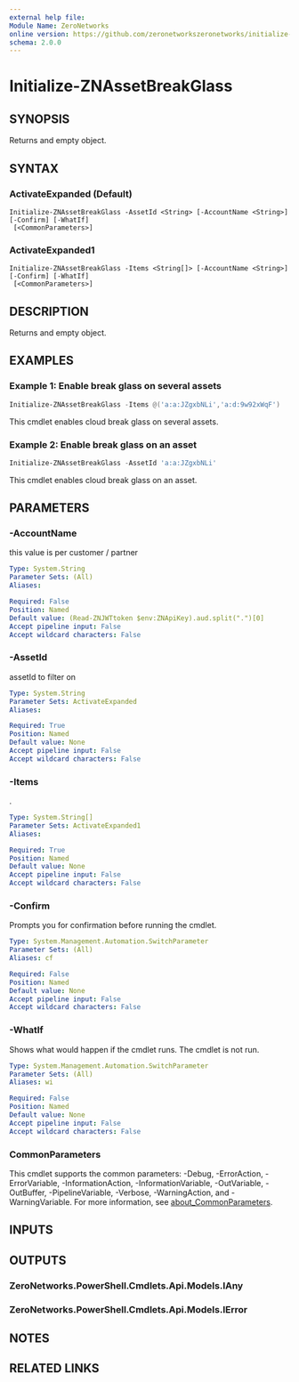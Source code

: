```yaml
---
external help file:
Module Name: ZeroNetworks
online version: https://github.com/zeronetworkszeronetworks/initialize-znassetbreakglass
schema: 2.0.0
---
```


# Initialize-ZNAssetBreakGlass

## SYNOPSIS
Returns and empty object.

## SYNTAX

### ActivateExpanded (Default)
```
Initialize-ZNAssetBreakGlass -AssetId <String> [-AccountName <String>] [-Confirm] [-WhatIf]
 [<CommonParameters>]
```

### ActivateExpanded1
```
Initialize-ZNAssetBreakGlass -Items <String[]> [-AccountName <String>] [-Confirm] [-WhatIf]
 [<CommonParameters>]
```

## DESCRIPTION
Returns and empty object.

## EXAMPLES

### Example 1: Enable break glass on several assets
```powershell
Initialize-ZNAssetBreakGlass -Items @('a:a:JZgxbNLi','a:d:9w92xWqF')
```

This cmdlet enables cloud break glass on several assets.

### Example 2: Enable break glass on an asset
```powershell
Initialize-ZNAssetBreakGlass -AssetId 'a:a:JZgxbNLi'
```

This cmdlet enables cloud break glass on an asset.

## PARAMETERS

### -AccountName
this value is per customer / partner

```yaml
Type: System.String
Parameter Sets: (All)
Aliases:

Required: False
Position: Named
Default value: (Read-ZNJWTtoken $env:ZNApiKey).aud.split(".")[0]
Accept pipeline input: False
Accept wildcard characters: False
```

### -AssetId
assetId to filter on

```yaml
Type: System.String
Parameter Sets: ActivateExpanded
Aliases:

Required: True
Position: Named
Default value: None
Accept pipeline input: False
Accept wildcard characters: False
```

### -Items
.

```yaml
Type: System.String[]
Parameter Sets: ActivateExpanded1
Aliases:

Required: True
Position: Named
Default value: None
Accept pipeline input: False
Accept wildcard characters: False
```

### -Confirm
Prompts you for confirmation before running the cmdlet.

```yaml
Type: System.Management.Automation.SwitchParameter
Parameter Sets: (All)
Aliases: cf

Required: False
Position: Named
Default value: None
Accept pipeline input: False
Accept wildcard characters: False
```

### -WhatIf
Shows what would happen if the cmdlet runs.
The cmdlet is not run.

```yaml
Type: System.Management.Automation.SwitchParameter
Parameter Sets: (All)
Aliases: wi

Required: False
Position: Named
Default value: None
Accept pipeline input: False
Accept wildcard characters: False
```

### CommonParameters
This cmdlet supports the common parameters: -Debug, -ErrorAction, -ErrorVariable, -InformationAction, -InformationVariable, -OutVariable, -OutBuffer, -PipelineVariable, -Verbose, -WarningAction, and -WarningVariable. For more information, see [about_CommonParameters](http://go.microsoft.com/fwlink/?LinkID=113216).

## INPUTS

## OUTPUTS

### ZeroNetworks.PowerShell.Cmdlets.Api.Models.IAny

### ZeroNetworks.PowerShell.Cmdlets.Api.Models.IError

## NOTES

## RELATED LINKS

